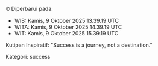 ⏰ Diperbarui pada:
- WIB: Kamis, 9 Oktober 2025 13.39.19 UTC
- WITA: Kamis, 9 Oktober 2025 14.39.19 UTC
- WIT: Kamis, 9 Oktober 2025 15.39.19 UTC

Kutipan Inspiratif:
"Success is a journey, not a destination."


Kategori: success

